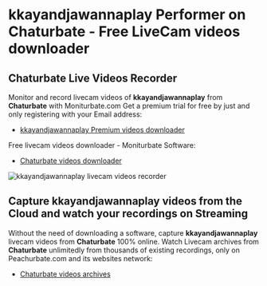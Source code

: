 # kkayandjawannaplay Performer on Chaturbate - Free LiveCam videos downloader

## Chaturbate Live Videos Recorder

Monitor and record livecam videos of **kkayandjawannaplay** from **Chaturbate** with Moniturbate.com
Get a premium trial for free by just and only registering with your Email address:
* [kkayandjawannaplay Premium videos downloader](https://moniturbate.com/request-demo-licence-key.html)

Free livecam videos downloader - Moniturbate Software:
* [Chaturbate videos downloader](https://moniturbate.com/moniturbate-download-software.html)

![kkayandjawannaplay livecam videos recorder](https://peachurnet.com/templates/moniturbate-software.png)


## Capture kkayandjawannaplay videos from the Cloud and watch your recordings on Streaming

Without the need of downloading a software, capture **kkayandjawannaplay** livecam videos from **Chaturbate** 100% online.
Watch Livecam archives from **Chaturbate** unlimitedly from thousands of existing recordings, only on Peachurbate.com and its websites network:
* [Chaturbate videos archives](https://peachurnet.com/)